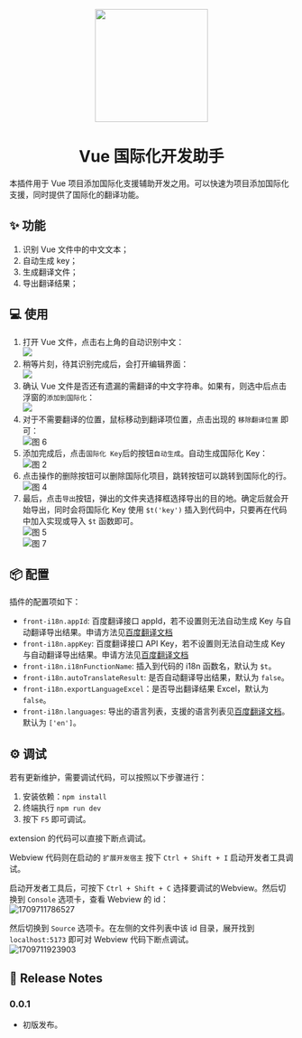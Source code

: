 <p align="center">
  <a href="https://marketplace.visualstudio.com/items?itemName=hancel.front-i18n">
    <img width="200" src="./assets/logo.png">
  </a>
</p>

<h1 align="center">Vue 国际化开发助手</h1>

本插件用于 Vue 项目添加国际化支援辅助开发之用。可以快速为项目添加国际化支援，同时提供了国际化的翻译功能。

## ✨ 功能

1. 识别 Vue 文件中的中文文本；
2. 自动生成 key；
3. 生成翻译文件；
4. 导出翻译结果；

## 💻 使用

1. 打开 Vue 文件，点击右上角的自动识别中文：  
   ![](./assets/others/1710670745317.jpg)  
2. 稍等片刻，待其识别完成后，会打开编辑界面：  
   ![](assets/others/1710670969422.jpg)  
3. 确认 Vue 文件是否还有遗漏的需翻译的中文字符串。如果有，则选中后点击浮窗的`添加到国际化`：  
   ![](assets/others/1710671072271.jpg)   
4. 对于不需要翻译的位置，鼠标移动到翻译项位置，点击出现的 `移除翻译位置` 即可：  
   ![图 6](assets/others/1710672125889.jpg)  
5. 添加完成后，点击`国际化 Key`后的按钮`自动生成`。自动生成国际化 Key：  
   ![图 2](assets/others/1710671733106.jpg)  
6. 点击操作的删除按钮可以删除国际化项目，跳转按钮可以跳转到国际化的行。  
   ![图 4](assets/others/1710671890941.jpg)     
7. 最后，点击`导出`按钮，弹出的文件夹选择框选择导出的目的地。确定后就会开始导出，同时会将国际化 Key 使用 `$t('key')` 插入到代码中，只要再在代码中加入实现或导入 `$t` 函数即可。  
   ![图 5](assets/others/1710671988125.jpg)  
    ![图 7](assets/others/1710674001304.jpg)  

## 📦 配置

插件的配置项如下：
- `front-i18n.appId`: 百度翻译接口 appId，若不设置则无法自动生成 Key 与自动翻译导出结果。申请方法见[百度翻译文档](http://api.fanyi.baidu.com/product/113)
- `front-i18n.appKey`: 百度翻译接口 API Key，若不设置则无法自动生成 Key 与自动翻译导出结果。申请方法见[百度翻译文档](http://api.fanyi.baidu.com/product/113)
- `front-i18n.i18nFunctionName`: 插入到代码的 i18n 函数名，默认为 `$t`。
- `front-i18n.autoTranslateResult`: 是否自动翻译导出结果，默认为 `false`。
- `front-i18n.exportLanguageExcel`：是否导出翻译结果 Excel，默认为 `false`。
- `front-i18n.languages`: 导出的语言列表，支援的语言列表见[百度翻译文档](http://api.fanyi.baidu.com/product/113)。默认为 `['en']`。

## ⚙️ 调试

若有更新维护，需要调试代码，可以按照以下步骤进行：

1. 安装依赖：`npm install`
2. 终端执行 `npm run dev`
3. 按下 `F5` 即可调试。

extension 的代码可以直接下断点调试。

Webview 代码则在启动的 `扩展开发宿主` 按下 `Ctrl + Shift + I` 启动开发者工具调试。

启动开发者工具后，可按下 `Ctrl + Shift + C` 选择要调试的Webview。然后切换到 `Console` 选项卡，查看 Webview 的 id：  
![1709711786527](assets/others/1709711786527.jpg)  

然后切换到 `Source` 选项卡。在左侧的文件列表中该 id 目录，展开找到 `localhost:5173` 即可对 Webview 代码下断点调试。  
![1709711923903](assets/others/1709711923903.jpg)  

## 📄 Release Notes

### 0.0.1

- 初版发布。

